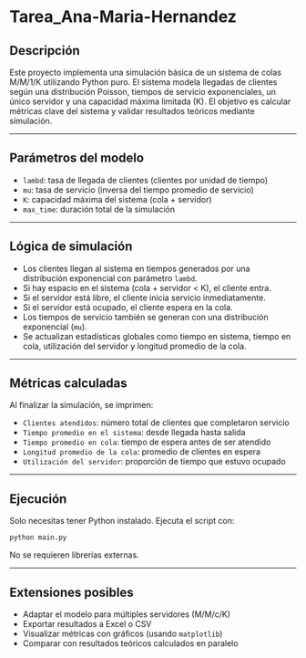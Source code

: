 # Tarea_Ana-Maria-Hernandez


##  Descripción

Este proyecto implementa una simulación básica de un sistema de colas M/M/1/K utilizando Python puro. El sistema modela llegadas de clientes según una distribución Poisson, tiempos de servicio exponenciales, un único servidor y una capacidad máxima limitada (K). El objetivo es calcular métricas clave del sistema y validar resultados teóricos mediante simulación.

---

## Parámetros del modelo

- `lambd`: tasa de llegada de clientes (clientes por unidad de tiempo)
- `mu`: tasa de servicio (inversa del tiempo promedio de servicio)
- `K`: capacidad máxima del sistema (cola + servidor)
- `max_time`: duración total de la simulación

---

## Lógica de simulación

- Los clientes llegan al sistema en tiempos generados por una distribución exponencial con parámetro `lambd`.
- Si hay espacio en el sistema (cola + servidor < K), el cliente entra.
- Si el servidor está libre, el cliente inicia servicio inmediatamente.
- Si el servidor está ocupado, el cliente espera en la cola.
- Los tiempos de servicio también se generan con una distribución exponencial (`mu`).
- Se actualizan estadísticas globales como tiempo en sistema, tiempo en cola, utilización del servidor y longitud promedio de la cola.

---

## Métricas calculadas

Al finalizar la simulación, se imprimen:

- `Clientes atendidos`: número total de clientes que completaron servicio
- `Tiempo promedio en el sistema`: desde llegada hasta salida
- `Tiempo promedio en cola`: tiempo de espera antes de ser atendido
- `Longitud promedio de la cola`: promedio de clientes en espera
- `Utilización del servidor`: proporción de tiempo que estuvo ocupado

---

## Ejecución

Solo necesitas tener Python instalado. Ejecuta el script con:

```bash
python main.py
```

No se requieren librerías externas.

---

## Extensiones posibles

- Adaptar el modelo para múltiples servidores (M/M/c/K)
- Exportar resultados a Excel o CSV
- Visualizar métricas con gráficos (usando `matplotlib`)
- Comparar con resultados teóricos calculados en paralelo

